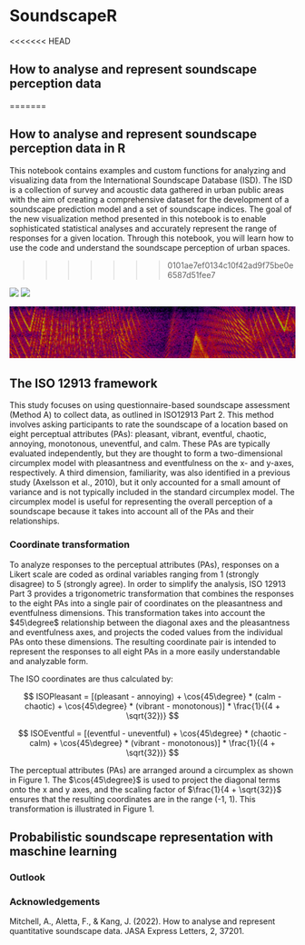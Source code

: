 # SoundscapeR
<<<<<<< HEAD
## How to analyse and represent soundscape perception data

=======
## How to analyse and represent soundscape perception data in R

This notebook contains examples and custom functions for analyzing and visualizing data from the International Soundscape Database (ISD). The ISD is a collection of survey and acoustic data gathered in urban public areas with the aim of creating a comprehensive dataset for the development of a soundscape prediction model and a set of soundscape indices. The goal of the new visualization method presented in this notebook is to enable sophisticated statistical analyses and accurately represent the range of responses for a given location. Through this notebook, you will learn how to use the code and understand the soundscape perception of urban spaces.
>>>>>>> 0101ae7ef0134c10f42ad9f75be0e6587d51fee7

![](https://img.shields.io/badge/EAGLE-Design-blue) ![](https://img.shields.io/badge/Approval-pending-red)


![](https://github.com/ajcastanedag/SoundScape/blob/main/Images/Spectrogram.PNG)           

## The ISO 12913 framework
This study focuses on using questionnaire-based soundscape assessment (Method A) to collect data, as outlined in ISO12913 Part 2. This method involves asking participants to rate the soundscape of a location based on eight perceptual attributes (PAs): pleasant, vibrant, eventful, chaotic, annoying, monotonous, uneventful, and calm. These PAs are typically evaluated independently, but they are thought to form a two-dimensional circumplex model with pleasantness and eventfulness on the x- and y-axes, respectively. A third dimension, familiarity, was also identified in a previous study (Axelsson et al., 2010), but it only accounted for a small amount of variance and is not typically included in the standard circumplex model. The circumplex model is useful for representing the overall perception of a soundscape because it takes into account all of the PAs and their relationships.

### Coordinate transformation

To analyze responses to the perceptual attributes (PAs), responses on a Likert scale are coded as ordinal variables ranging from 1 (strongly disagree) to 5 (strongly agree). In order to simplify the analysis, ISO 12913 Part 3 provides a trigonometric transformation that combines the responses to the eight PAs into a single pair of coordinates on the pleasantness and eventfulness dimensions. This transformation takes into account the $45\degree$ relationship between the diagonal axes and the pleasantness and eventfulness axes, and projects the coded values from the individual PAs onto these dimensions. The resulting coordinate pair is intended to represent the responses to all eight PAs in a more easily understandable and analyzable form.

The ISO coordinates are thus calculated by:

$$
ISOPleasant = [(pleasant - annoying) + \cos{45\degree} * (calm - chaotic) + \cos{45\degree} * (vibrant - monotonous)] * \frac{1}{(4 + \sqrt{32})}
$$

$$
ISOEventful = [(eventful - uneventful) + \cos{45\degree} * (chaotic - calm) + \cos{45\degree} * (vibrant - monotonous)] * \frac{1}{(4 + \sqrt{32})}
$$

The perceptual attributes (PAs) are arranged around a circumplex as shown in Figure 1. The $\cos{45\degree}$ is used to project the diagonal terms onto the x and y axes, and the scaling factor of $\frac{1}{4 + \sqrt{32}}$ ensures that the resulting coordinates are in the range (-1, 1). This transformation is illustrated in Figure 1.

## Probabilistic soundscape representation with maschine learning



### **Outlook**

### Acknowledgements

Mitchell, A., Aletta, F., & Kang, J. (2022). How to analyse and represent quantitative soundscape data. JASA Express Letters, 2, 37201.

